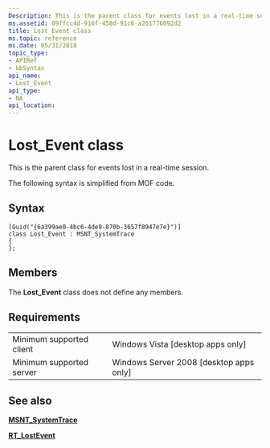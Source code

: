 ```yaml
---
Description: This is the parent class for events lost in a real-time session. The following syntax is simplified from MOF code.
ms.assetid: 09ffcc4d-916f-458d-91c6-a261776092d2
title: Lost_Event class
ms.topic: reference
ms.date: 05/31/2018
topic_type: 
- APIRef
- kbSyntax
api_name: 
- Lost_Event
api_type: 
- NA
api_location: 
---
```


# Lost\_Event class

This is the parent class for events lost in a real-time session.

The following syntax is simplified from MOF code.

## Syntax

``` syntax
[Guid("{6a399ae0-4bc6-4de9-870b-3657f8947e7e}")]
class Lost_Event : MSNT_SystemTrace
{
};
```

## Members

The **Lost\_Event** class does not define any members.

## Requirements



|                                     |                                                      |
|-------------------------------------|------------------------------------------------------|
| Minimum supported client<br/> | Windows Vista \[desktop apps only\]<br/>       |
| Minimum supported server<br/> | Windows Server 2008 \[desktop apps only\]<br/> |



## See also

<dl> <dt>

[**MSNT\_SystemTrace**](msnt-systemtrace.md)
</dt> <dt>

[**RT\_LostEvent**](rt-lostevent.md)
</dt> </dl>

 

 




